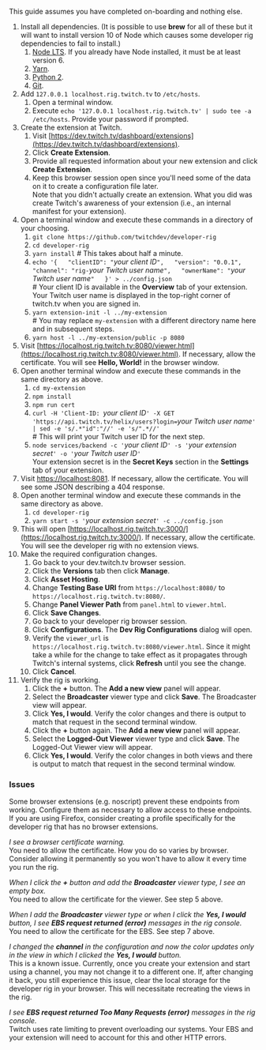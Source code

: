 This guide assumes you have completed on-boarding and nothing else.

1.  Install all dependencies.  (It is possible to use **brew** for all of these but it will want to install version 10 of Node which causes some developer rig dependencies to fail to install.)
    1.  [Node LTS](https://nodejs.org/en/download/).  If you already have Node installed, it must be at least version 6.
    2.  [Yarn](https://yarnpkg.com/lang/en/docs/install).
    3.  [Python 2](https://www.python.org/downloads/release/python-2715/).
    4.  [Git](https://git-scm.com/download/mac).
2.  Add `127.0.0.1 localhost.rig.twitch.tv` to `/etc/hosts`.
    1.  Open a terminal window.
    2.  Execute `echo '127.0.0.1 localhost.rig.twitch.tv' | sudo tee -a /etc/hosts`.  Provide your password if prompted.
3.  Create the extension at Twitch.
    1.  Visit [https://dev.twitch.tv/dashboard/extensions](https://dev.twitch.tv/dashboard/extensions).
    2.  Click **Create Extension**.
    3.  Provide all requested information about your new extension and click **Create Extension**.
    4.  Keep this browser session open since you'll need some of the data on it to create a configuration file later.  
        Note that you didn't actually create an extension.  What you did was create Twitch's awareness of your extension (i.e., an internal manifest for your extension).
4.  Open a terminal window and execute these commands in a directory of your choosing.
    1.  `git clone https://github.com/twitchdev/developer-rig`
    2.  `cd developer-rig`
    3.  `yarn install` # This takes about half a minute.
    4.  `echo '{  
          "clientID": "`_your client ID_`",  
          "version": "0.0.1",  
          "channel": "rig-`_your Twitch user name_`",  
          "ownerName": "`_your Twitch user name_`"  
        }' > ../config.json`  
        \# Your client ID is available in the **Overview** tab of your extension.  Your Twitch user name is displayed in the top-right corner of twitch.tv when you are signed in.
    5.  `yarn extension-init -l ../my-extension`  
        \# You may replace `my-extension` with a different directory name here and in subsequent steps.
    6.  `yarn host -l ../my-extension/public -p 8080`
5.  Visit [https://localhost.rig.twitch.tv:8080/viewer.html](https://localhost.rig.twitch.tv:8080/viewer.html).  If necessary, allow the certificate.  You will see **Hello, World!** in the browser window.
6.  Open another terminal window and execute these commands in the same directory as above.
    1.  `cd my-extension`
    2.  `npm install`
    3.  `npm run cert`
    4.  `curl -H 'Client-ID: `_your client ID_`' -X GET 'https://api.twitch.tv/helix/users?login=`_your Twitch user name_`' | sed -e 's/.*"id":"//' -e 's/".*//'`  
        \# This will print your Twitch user ID for the next step.
    5.  `node services/backend -c '`_your client ID_`' -s '`_your extension secret_`' -o '`_your Twitch user ID_`'`  
        Your extension secret is in the **Secret Keys** section in the **Settings** tab of your extension.
7.  Visit [https://localhost:8081](https://localhost:8081).  If necessary, allow the certificate.  You will see some JSON describing a 404 response.
8.  Open another terminal window and execute these commands in the same directory as above.
    1.  `cd developer-rig`
    2.  `yarn start -s '`_your extension secret_`' -c ../config.json`
9.  This will open [https://localhost.rig.twitch.tv:3000/](https://localhost.rig.twitch.tv:3000/).  If necessary, allow the certificate.  You will see the developer rig with no extension views.
9.  Make the required configuration changes.
    1.  Go back to your dev.twitch.tv browser session.
    2.  Click the **Versions** tab then click **Manage**.
    3.  Click **Asset Hosting**.
    4.  Change **Testing Base URI** from `https://localhost:8080/` to `https://localhost.rig.twitch.tv:8080/`.
    5.  Change **Panel Viewer Path** from `panel.html` to `viewer.html`.
    6.  Click **Save Changes**.
    7.  Go back to your developer rig browser session.
    8.  Click **Configurations**.  The **Dev Rig Configurations** dialog will open.
    9.  Verify the `viewer_url` is `https://localhost.rig.twitch.tv:8080/viewer.html`.  Since it might take a while for the change to take effect as it propagates through Twitch's internal systems, click **Refresh** until you see the change.
    9.  Click **Cancel**.
9.  Verify the rig is working.
    1.  Click the **+** button.  The **Add a new view** panel will appear.
    2.  Select the **Broadcaster** viewer type and click **Save**.  The Broadcaster view will appear.
    3.  Click **Yes, I would**.  Verify the color changes and there is output to match that request in the second terminal window.
    4.  Click the **+** button again.  The **Add a new view** panel will appear.
    5.  Select the **Logged-Out Viewer** viewer type and click **Save**.  The Logged-Out Viewer view will appear.
    6.  Click **Yes, I would**.  Verify the color changes in both views and there is output to match that request in the second terminal window.

### Issues

Some browser extensions (e.g. noscript) prevent these endpoints from working.  Configure them as necessary to allow access to these endpoints.  If you are using Firefox, consider creating a profile specifically for the developer rig that has no browser extensions.

_I see a browser certificate warning._  
You need to allow the certificate.  How you do so varies by browser.  Consider allowing it permanently so you won't have to allow it every time you run the rig.

_When I click the **+** button and add the **Broadcaster** viewer type, I see an empty box._  
You need to allow the certificate for the viewer.  See step 5 above.

_When I add the **Broadcaster** viewer type or when I click the **Yes, I would** button, I see **EBS request returned (error)** messages in the rig console._  
You need to allow the certificate for the EBS.  See step 7 above.

_I changed the **channel** in the configuration and now the color updates only in the view in which I clicked the **Yes, I would** button._  
This is a known issue.  Currently, once you create your extension and start using a channel, you may not change it to a different one.  If, after changing it back, you still experience this issue, clear the local storage for the developer rig in your browser.  This will necessitate recreating the views in the rig.

_I see **EBS request returned Too Many Requests (error)** messages in the rig console._  
Twitch uses rate limiting to prevent overloading our systems.  Your EBS and your extension will need to account for this and other HTTP errors.
